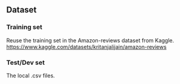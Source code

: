 ## Dataset

### Training set
Reuse the training set in the Amazon-reviews dataset  from Kaggle.
https://www.kaggle.com/datasets/kritanjalijain/amazon-reviews

### Test/Dev set
The local .csv files.